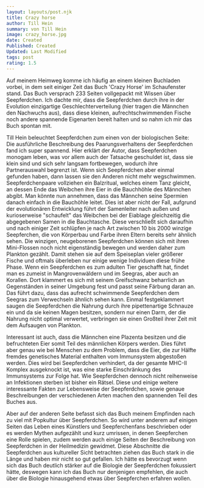 ```yaml
---
layout: layouts/post.njk
title: Crazy horse
author: Till Hein
summary: von Till Hein
image: crazy_horse.jpg
date: Created
Published: Created
Updated: Last Modified
tags: post
rating: 1.5
---
```

Auf meinem Heimweg komme ich häufig an einem kleinen Buchladen vorbei, in dem seit einiger Zeit das Buch 'Crazy Horse' im Schaufenster stand. Das Buch versprach 233 Seiten vollgepackt mit Wissen über Seepferdchen. Ich dachte mir, dass die Seepferdchen durch ihre in der Evolution einzigartige Geschlechterverteilung (hier tragen die Männchen den Nachwuchs aus), dass diese kleinen, aufrechtschwimmenden Fische noch andere spannende Eigenarten bereit halten und so nahm ich mir das Buch spontan mit. 

Till Hein beleuchtet Seepferdchen zum einen von der biologischen Seite: Die ausführliche Beschreibung des Paarungsverhaltens der Seepferdchen fand ich super spannend. Hier erklärt der Autor, dass Seepferdchen monogam leben, was vor allem auch der Tatsache geschuldet ist, dass sie klein sind und sich sehr langsam fortbewegen, wodurch ihre Partnerauswahl begrenzt ist. Wenn sich Seepferdchen aber einmal gefunden haben, dann lassen sie den Anderen nicht mehr wegschwimmen. Seepferdchenpaare vollziehen ein Balzritual, welches einem Tanz gleicht, an dessen Ende das Weibchen ihre Eier in die Bauchhöhle des Männchen abgibt. Man könnte nun annehmen, dass das Männchen seine Spermien danach einfach in die Bauchöhle leitet. Dies ist aber nicht der Fall, aufgrund der evolutionären Entwicklung führt der Samenleiter nach außen und kurioserweise "schaufelt" das Weibchen bei der Eiablage gleichzeitig die abgegebenen Samen in die Bauchtasche. Diese verschließt sich daraufhin und nach einiger Zeit schlüpfen je nach Art zwischen 10 bis 2000 winzige Seepferchen, die von Körperbau und Farbe ihren Eltern bereits sehr ähnlich sehen. Die winzigen, neugeborenen Seepferdchen können sich mit ihren Mini-Flossen noch nicht eigenständig bewegen und werden daher zum  Plankton gezählt. Damit stehen sie auf dem Speiseplan vieler größerer Fische und oftmals überleben nur einige wenige Individuen diese frühe Phase. Wenn ein Seepferdchen es zum adulten Tier geschafft hat, findet man es zumeist in Mangrovenwäldern und im Seegras, aber auch an Korallen. Dort klammert es sich mit seinem Greifschwanz beharrlich an Gegenständen in seiner Umgebung fest und passt seine Färbung daran an. Das führt dazu, dass das aufrecht schwimmende Seepferdchen dem Seegras zum Verwechseln ähnlich sehen kann. Einmal festgeklammert saugen die Seepferdchen die Nahrung durch ihre pipettenartige Schnauze ein und da sie keinen Magen besitzen, sondern nur einen Darm, der die Nahrung nicht optimal verwertet, verbringen sie einen Großteil ihrer Zeit mit dem Aufsaugen von Plankton. 

Interessant ist auch, dass die Männchen eine Plazenta besitzen und die befruchteten Eier somit Teil des männlichen Körpers werden. Dies führt aber genau wie bei Menschen zu dem Problem, dass die Eier, die zur Hälfte fremdes genetisches Material enthalten vom Immunsystem abgestoßen werden. Dies wird bei Seepferdchen verhindert, da der gesamte MHC-II Komplex ausgeknockt ist, was eine starke Einschränkung des Immunsystems zur Folge hat. Wie Seepferdchen dennoch nicht reihenweise an Infektionen sterben ist bisher ein Rätsel.
Diese und einige weitere interessante Fakten zur Lebensweise der Seepferdchen, sowie genaue Beschreibungen der verschiedenen Arten machen den spannenden Teil des Buches aus.

Aber auf der anderen Seite befasst sich das Buch meinem Empfinden nach zu viel mit Popkultur über Seepferdchen. So wird unter anderem auf einigen Seiten das Leben eines Künstlers und Seepferchenfans beschrieben oder es werden Mythen aufgezählt und kurz umrissen, in denen Seepferchen eine Rolle spielen, zudem werden auch einige Seiten der Beschreibung von Seepferdchen in der Heilmedizin gewidmet. Diese Abschnitte die Seepferdchen aus kultureller Sicht betrachten ziehen das Buch stark in die Länge und haben mir nicht so gut gefallen. Ich hätte es bevorzugt wenn sich das Buch deutlich stärker auf die Biologie der Seepferdchen fokussiert hätte, deswegen kann ich das Buch nur denjenigen empfehlen, die auch über die Biologie hinausgehend etwas über Seepferchen erfahren wollen. 
